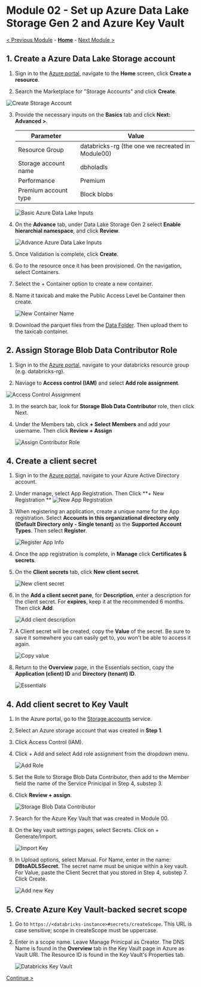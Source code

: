 # Module 02 - Set up Azure Data Lake Storage Gen 2 and Azure Key Vault

[< Previous Module](../Modules/module01.md) - **[Home](../README.md)** - [Next Module >](../Modules/module03.md)


## 1. Create a Azure Data Lake Storage account
1. Sign in to the [Azure portal](https://portal.azure.com), navigate to the **Home** screen, click **Create a resource**.

2. Search the Marketplace for "Storage Accounts" and click **Create**.

  ![Create Storage Account](../Images/Module02/storageaccount.png)

3. Provide the necessary inputs on the **Basics** tab and click **Next: Advanced >**.  

    | Parameter | Value |
    | --- | --- |
    | Resource Group | databricks-rg  (the one we recreated in Module00)|
    | Storage account name | dbholadls |
    | Performance | Premium |
    | Premium account type | Block blobs |

    ![Basic Azure Data Lake Inputs](../Images/Module02/createadls.png)
  
4. On the **Advance** tab, under Data Lake Storage Gen 2 select **Enable hierarchial namespace**, and click **Review**.

    ![Advance Azure Data Lake Inputs](../Images/Module02/enablehierarchy.png)
  
5. Once Validation is complete, click **Create**.

6. Go to the resource once it has been provisioned. On the navigation, select Containers.

7. Select the + Container option to create a new container.

8. Name it taxicab and make the Public Access Level be Container then create.

    ![New Container Name](../Images/Module02/newcontainername.png) 

9. Download the parquet files from the [Data Folder](../Data). Then upload them to the taxicab container.

## 2. Assign Storage Blob Data Contributor Role
1. Sign in to the [Azure portal](https://portal.azure.com), navigate to your databricks resource group (e.g. databricks-rg).

2. Naviage to **Access control (IAM)** and select **Add role assignment**.

  ![Access Control Assignment](../Images/Module02/addrole.png)
  

3. In the search bar, look for **Storage Blob Data Contributor** role, then click Next.

4. Under the Members tab, click **+ Select Members** and add your username. Then click **Review + Assign**

    ![Assign Contributor Role](../Images/Module02/assignrole.png)
  
## 4. Create a client secret
1. Sign in to the [Azure portal](https://portal.azure.com), navigate to your Azure Active Directory account.

2. Under manage, select App Registration. Then Click **+ New Registration **
  ![New App Registration](../Images/Module02/appregister.png)

3. When registering an application, create a unique name for the App registration. Select **Accounts in this organizational directory only (Default Directory only - Single tenant)** as the **Supported Account Types**.  Then select **Register**.

    ![Register App Info](../Images/Module02/RegisterAppInfo.png)

4. Once the app registration is complete, in **Manage** click **Certificates & secrets**.  

5. On the **Client secrets** tab, click **New client secret**.
 
    ![New client secret](../Images/Module02/newclientsecret.png)
  
6. In the **Add a client secret pane**, for **Description**, enter a description for the client secret. For **expires**, keep it at the recommended 6 months. Then click **Add**.

    ![Add client description](../Images/Module02/secretdesc.png)
  
7. A Client secret will be created, copy the **Value** of the secret. Be sure to save it somewhere you can easily get to, you won't be able to access it again.

    ![Copy value](../Images/Module02/copyvalue.png)

8. Return to the **Overview** page, in the Essentials section, copy the **Application (client) ID** and **Directory (tenant) ID**.
  
    ![Essentials](../Images/Module02/essentials.png)
  
## 4. Add client secret to Key Vault
1. In the Azure portal, go to the [Storage accounts](https://portal.azure.com/#view/HubsExtension/BrowseResource/resourceType/Microsoft.Storage%2FStorageAccounts) service.

2. Select an Azure storage account that was created in **Step 1**.

3. Click Access Control (IAM).

4. Click + Add and select Add role assignment from the dropdown menu.
  
    ![Add Role](../Images/Module02/addroleadls.png)

6. Set the Role to Storage Blob Data Contributor, then add to the Member field the name of the Service Prinicipal in Step 4, substep 3.

7. Click **Review + assign**.
    
    ![Storage Blob Data Contributor](../Images/Module02/datacontributor.png)
 
8. Search for the Azure Key Vault that was created in Module 00.

9. On the key vault settings pages, select Secrets. Click on + Generate/Import.

    ![Import Key](../Images/Module02/importkey.png)
    
10. In Upload options, select Manual. For Name, enter in the name: **DBtoADLSSecret**. The secret name must be unique within a key vault.  For Value, paste the Client Secret that you stored in Step 4, substep 7. Click Create.

    ![Add new Key](../Images/Module02/addtokeyvault.png)

## 5. Create Azure Key Vault-backed secret scope
1. Go to ```https://<databricks-instance>#secrets/createScope```. This URL is case sensitive; scope in createScope must be uppercase.
  
2. Enter in a scope name. Leave Manage Prinicpal as Creator. The DNS Name is found in the **Overview** tab in the Key Vault page in Azure as Vault URI. The Resource ID is found in the Key Vault's Properties tab.

    ![Databricks Key Vault](../Images/Module02/dbkeyvault.png)


[Continue >](../Modules/module03.md)
